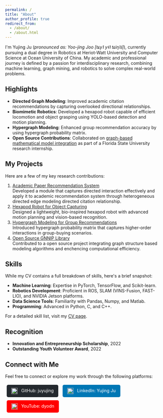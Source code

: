 ```yaml
---
permalink: /
title: "About"
author_profile: true
redirect_from: 
  - /about/
  - /about.html
---
```


I'm Yujing Ju (*pronounced as: Yoo-jing Joo [tɕy˥ y˧˥ tɕiŋ˥˩]*), currently pursuing a dual degree in Robotics at Heriot-Watt University and Computer Science at Ocean University of China. My academic and professional journey is defined by a passion for interdisciplinary research, combining machine learning, graph mining, and robotics to solve complex real-world problems.

## Highlights
- **Directed Graph Modeling**: Improved academic citation recommendations by capturing overlooked directional relationships.
- **Biomimetic Robotics**: Developed a hexapod robot capable of efficient locomotion and object grasping using YOLO-based detection and motion planning.  
- **Hypergraph Modeling**: Enhanced group recommendation accuracy by using hypergraph probability matrix.
- **Open Source Contributions**: Collaborated on [graph-based mathematical model integration](https://github.com/GNNIP/GNNIP) as part of a Florida State University research internship.

## My Projects
Here are a few of my key research contributions:

1. [Academic Paper Recommendation System](https://github.com/juyujing/CitationNN)  
   Developed a module that captures directed interaction effectively and apply it to academic recommendation system through heterogeneous directed edge modeling directed citation relationship.
2. [Hexapod Robot for Object Capturing](https://github.com/juyujing/Capturer)  
   Designed a lightweight, bio-inspired hexapod robot with advanced motion planning and vision-based recognition.
3. [Hypergraph Modeling for Group Recommendations](https://github.com/juyujing/HyperGCN)  
   Introduced hypergraph probability matrix that captures higher-order interactions in group-buying scenarios.
4. [Open Source GNNIP Library](https://github.com/GNNIP/GNNIP)  
   Contributed to a open source project integrating graph structure based modeling algorithms and enchencing computational efficiency.  

## Skills
While my CV contains a full breakdown of skills, here's a brief snapshot:
- **Machine Learning**: Expertise in PyTorch, TensorFlow, and Scikit-learn.  
- **Robotics Development**: Proficient in ROS, SLAM (VINS-Fusion, FAST-LIO), and NVIDIA Jetson platforms.  
- **Data Science Tools**: Familiarity with Pandas, Numpy, and Matlab.  
- **Programming**: Advanced in Python, C, and C++.  

For a detailed skill list, visit my [CV page](/cv/).

## Recognition
- **Innovation and Entrepreneurship Scholarship**, 2022  
- **Outstanding Youth Volunteer Award**, 2022  

## Connect with Me
Feel free to connect or explore my work through the following platforms:
<div style="margin: 10px 0;">
  <a href="https://github.com/juyujing" style="display: inline-block; padding: 10px 15px; margin: 5px; text-decoration: none; color: white; background-color: #24292e; border-radius: 5px;">
    <img src="https://github.githubassets.com/images/modules/logos_page/GitHub-Mark.png" alt="GitHub" style="height: 20px; vertical-align: middle; margin-right: 8px;">
    GitHub: juyujing
  </a>
  <a href="https://www.linkedin.com/in/juyujing" style="display: inline-block; padding: 10px 15px; margin: 5px; text-decoration: none; color: white; background-color: #0077b5; border-radius: 5px;">
    <img src="https://upload.wikimedia.org/wikipedia/commons/c/ca/LinkedIn_logo_initials.png" alt="LinkedIn" style="height: 20px; vertical-align: middle; margin-right: 8px;">
    LinkedIn: Yujing Ju
  </a>
  <a href="https://www.youtube.com/user/dyodn" style="display: inline-block; padding: 10px 15px; margin: 5px; text-decoration: none; color: white; background-color: #FF0000; border-radius: 5px;">
    <img src="https://upload.wikimedia.org/wikipedia/commons/4/42/YouTube_icon_%282013-2017%29.png" alt="YouTube" style="height: 20px; vertical-align: middle; margin-right: 8px;">
    YouTube: dyodn
  </a>
</div>

<br><br><br><br><br><br>
